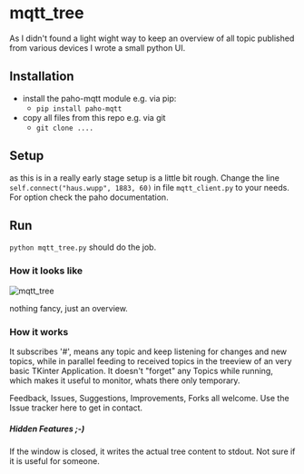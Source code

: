 # mqtt_tree

As I didn't found a light wight way to keep an overview of all topic published from various devices I wrote a small python UI.

## Installation
* install the paho-mqtt module e.g. via pip:
  * `pip install paho-mqtt`
* copy all files from this repo e.g. via git
  * `git clone ....`

## Setup
as this is in a really early stage setup is a little bit rough.
Change the line `self.connect("haus.wupp", 1883, 60)` in file `mqtt_client.py` to your needs. For option check the paho documentation.

## Run
`python mqtt_tree.py` should do the job.

### How it looks like
![mqtt_tree](https://user-images.githubusercontent.com/6035034/53057173-831a3f00-34ae-11e9-8a76-a66edc996c21.png)

nothing fancy, just an overview.

### How it works

It subscribes '#', means any topic and keep listening for changes and new topics, while in parallel feeding to received topics in the treeview of an very basic TKinter Application.
It doesn't "forget" any Topics while running, which makes it useful to monitor, whats there only temporary.

Feedback, Issues, Suggestions, Improvements, Forks all welcome. Use the Issue tracker here to get in contact.

##### Hidden Features ;-)

If the window is closed, it writes the actual tree content to stdout. Not sure if it is useful for someone. 
